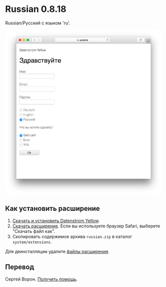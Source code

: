 Russian 0.8.18
==============
Russian/Русский с языком 'ru'.

<p align="center"><img src="russian-screenshot.png?raw=true" alt="Screenshot"></p>

## Как установить расширение

1. [Скачать и установить Datenstrom Yellow](https://github.com/datenstrom/yellow/).
2. [Скачать расширение](https://github.com/datenstrom/yellow-extensions/raw/master/zip/russian.zip). Если вы используете браузер Safari, выберете "Скачать файл как".
3. Скопировать содержимое архива `russian.zip` в каталог `system/extensions`.

Для деинсталляции удалите [файлы расширения](extension.ini).

## Перевод

Сергей Ворон. [Получить помощь](https://datenstrom.se/yellow/help/).
